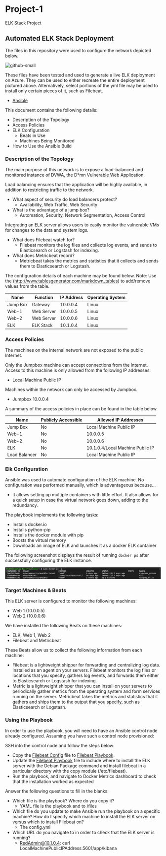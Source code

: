 # Project-1
ELK Stack Project
## Automated ELK Stack Deployment

The files in this repository were used to configure the network depicted below.

![github-small](https://github.com/fpanes/Project-13/blob/main/Diagrams/FrancisPanes_CloudSecurity.png) 

These files have been tested and used to generate a live ELK deployment on Azure. They can be used to either recreate the entire deployment pictured above. Alternatively, select portions of the yml file may be used to install only certain pieces of it, such as Filebeat.

  - [Ansible](https://github.com/fpanes/Project-1/tree/main/Ansible)

This document contains the following details:
- Description of the Topology
- Access Policies
- ELK Configuration
  - Beats in Use
  - Machines Being Monitored
- How to Use the Ansible Build


### Description of the Topology

The main purpose of this network is to expose a load-balanced and monitored instance of DVWA, the D*mn Vulnerable Web Application.

Load balancing ensures that the application will be highly available, in addition to restricting traffic to the network.
- What aspect of security do load balancers protect? 
  - Availability, Web Traffic, Web Security 
- What is the advantage of a jump box? 
  - Automation, Security, Network Segmentation, Access Control


Integrating an ELK server allows users to easily monitor the vulnerable VMs for changes to the data and system logs.
- What does Filebeat watch for? 
  - Filebeat monitors the log files and collects log events, and sends to Elasticsearch or Logstash for indexing.
- What does Metricbeat record? 
  - Metricbeat takes the metrics and statistics that it collects and sends them to Elasticsearch or Logstash.

The configuration details of each machine may be found below.
Note: Use the (http://www.tablesgenerator.com/markdown_tables) to add/remove values from the table.

| Name     | Function   | IP Address | Operating System |
|----------|------------|------------|------------------|
| Jump Box | Gateway    | 10.0.0.4   | Linux            |
| Web-1    | Web Server | 10.0.0.5   | Linux            |
| Web-2    | Web Server | 10.0.0.6   | Linux            |
| ELK      | ELK Stack  | 10.1.0.4   | Linux            |

### Access Policies

The machines on the internal network are not exposed to the public Internet. 

Only the Jumpbox machine can accept connections from the Internet. Access to this machine is only allowed from the following IP addresses:
- Local Machine Public IP

Machines within the network can only be accessed by Jumpbox.
- Jumpbox 10.0.0.4

A summary of the access policies in place can be found in the table below.

| Name          | Publicly Accessible | Allowed IP Addresses              |
|---------------|---------------------|-----------------------------------|
| Jump Box      | No                  | Local Machine Public IP           |
| Web-1         | No                  | 10.0.0.5                          |
| Web-2         | No                  | 10.0.0.6                          |
| ELK           | No                  | 10.1.0.4/Local Machine Public IP  |
| Load Balancer | No                  | Local Machine Public IP           |

### Elk Configuration

Ansible was used to automate configuration of the ELK machine. No configuration was performed manually, which is advantageous because...
- It allows setting up multiple containers with little effort. It also allows for a quick setup in case the virtual network goes down, adding to the redundancy.

The playbook implements the following tasks:
- Installs docker.io
- Installs python-pip
- Installs the docker module with pip
- Boosts the virtual memory
- Downloads an image of ELK and launches it as a docker ELK container 

The following screenshot displays the result of running `docker ps` after successfully configuring the ELK instance.

![github-small](https://github.com/fpanes/Project-1/blob/main/Images/Docker_PS_Output.png)

### Target Machines & Beats
This ELK server is configured to monitor the following machines:
- Web 1 (10.0.0.5)
- Web 2 (10.0.0.6)

We have installed the following Beats on these machines:
- ELK, Web 1, Web 2 
- Filebeat and Metricbeat

These Beats allow us to collect the following information from each machine:
- Filebeat is a lightweight shipper for forwarding and centralizing log data. Installed as an agent on your servers. Filebeat monitors the log files or locations that you specify, gathers log events, and forwards them either to Elasticsearch or Logstash for indexing.
- Metric is a lightweight shipper that you can install on your servers to periodically gather metrics from the operating system and form services running on the server. Metricbeat takes the metrics and statistics that it gathers and ships them to the output that you specify, such as Elasticsearch or Logstash.

### Using the Playbook
In order to use the playbook, you will need to have an Ansible control node already configured. Assuming you have such a control node provisioned: 

SSH into the control node and follow the steps below:
- Copy the [Filebeat Config](https://github.com/fpanes/Project-1/blob/main/Ansible/filebeat-config.yml) file to [Filebeat Playbook](https://github.com/fpanes/Project-1/blob/main/Ansible/filebeat-playbook.yml).
- Update the [Filebeat Playbook](https://github.com/fpanes/Project-1/blob/main/Ansible/filebeat-playbook.yml) file to include where to install the ELK server with the Debian Package command and install filebeat in a particular directory with the copy module (/etc/filebeat).
- Run the playbook, and navigate to Docker Metrics dashboard to check that the installation worked as expected

Answer the following questions to fill in the blanks:
- Which file is the playbook? Where do you copy it? 
  - YAML file is the playbook and to /files
- Which file do you update to make Ansible run the playbook on a specific machine? How do I specify which machine to install the ELK server on versus which to install Filebeat on? 
  - The config.yml 
- Which URL do you navigate to in order to check that the ELK server is running?
  - RedAdmin@10.1.0.4: curl LocalMachinePublicIPAddress:5601/app/kibana
